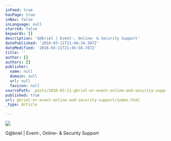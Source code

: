 ```yaml
---
inFeed: true
hasPage: true
inNav: false
inLanguage: null
starred: false
keywords: []
description: 'G@briel | Event-, Online- & Security Support'
datePublished: '2016-03-11T21:46:34.307Z'
dateModified: '2016-03-11T21:45:56.787Z'
title: ''
author: []
authors: []
publisher:
  name: null
  domain: null
  url: null
  favicon: null
sourcePath: _posts/2016-03-11-gbriel-or-event-online-and-security-support.md
published: true
url: gbriel-or-event-online-and-security-support/index.html
_type: Article

---
```

![](https://the-grid-user-content.s3-us-west-2.amazonaws.com/a9b09d50-c140-45ca-ba28-7200311e6d13.jpg)

G@briel | Event-, Online- & Security Support